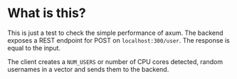 # What is this?

This is just a test to check the simple performance of axum.
The backend exposes a REST endpoint for POST on `localhost:300/user`.
The response is equal to the input.

The client creates a `NUM_USERS` or number of CPU cores detected, random usernames in a
vector and sends them to the backend.

